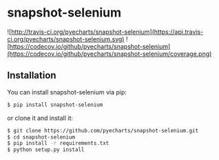 # snapshot-selenium

![http://travis-ci.org/pyecharts/snapshot-selenium](https://api.travis-ci.org/pyecharts/snapshot-selenium.svg) ![https://codecov.io/github/pyecharts/snapshot-selenium](https://codecov.io/github/pyecharts/snapshot-selenium/coverage.png)

## Installation

You can install snapshot-selenium via pip:

```bash
$ pip install snapshot-selenium
```

or clone it and install it:

```bash
$ git clone https://github.com/pyecharts/snapshot-selenium.git
$ cd snapshot-selenium
$ pip install -r requirements.txt
$ python setup.py install
```
